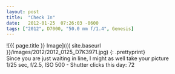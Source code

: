 ```yaml
---
layout: post
title:  "Check In"
date:   2012-01-25  07:26:03 -0600
tags: ["2012", D7000, "50.0 mm f/1.4", Genesis]
---
```

![{{ page.title }} Image]({{ site.baseurl }}/images/2012/2012_0125_D7K3971.jpg)
{: .prettyprint}  
Since you are just waiting in line, I might as well take your picture  
1/25 sec, f/2.5, ISO 500 - Shutter clicks this day: 72